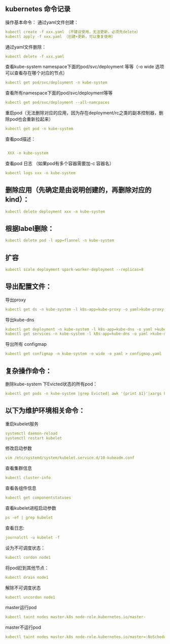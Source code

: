 kubernetes 命令记录
---
操作基本命令：
通过yaml文件创建：
```yaml
kubectl create -f xxx.yaml （不建议使用，无法更新，必须先delete）
kubectl apply -f xxx.yaml （创建+更新，可以重复使用）
```

通过yaml文件删除：
```yaml
kubectl delete -f xxx.yaml
```
查看kube-system namespace下面的pod/svc/deployment 等等（-o wide  选项可以查看存在哪个对应的节点）
```yaml
kubectl get pod/svc/deployment -n kube-system
```
查看所有namespace下面的pod/svc/deployment等等
```yaml
kubectl get pod/svc/deployment --all-namcpaces
```
重启pod（无法删除对应的应用，因为存在deployment/rc之类的副本控制器，删除pod也会重新拉起来）
```yaml
kubectl get pod -n kube-system
```
查看pod描述：
```yaml

 XXX -n kube-system
```
查看pod 日志 （如果pod有多个容器需要加-c 容器名）
```yaml
kubectl logs xxx -n kube-system
```
## 删除应用（先确定是由说明创建的，再删除对应的kind）：
```yaml
kubectl delete deployment xxx -n kube-system
```
## 根据label删除：
```yaml
kubectl delete pod -l app=flannel -n kube-system
```
## 扩容
```yaml
kubectl scale deployment spark-worker-deployment --replicas=8
```
## 导出配置文件：
导出proxy
```yaml
kubectl get ds -n kube-system -l k8s-app=kube-proxy -o yaml>kube-proxy-ds.yaml
```
导出kube-dns
```yaml
kubectl get deployment -n kube-system -l k8s-app=kube-dns -o yaml >kube-dns-dp.yaml
kubectl get services -n kube-system -l k8s-app=kube-dns -o yaml >kube-dns-services.yaml
```
导出所有 configmap
```yaml
kubectl get configmap -n kube-system -o wide -o yaml > configmap.yaml
```

## 复杂操作命令：
删除kube-system 下Evicted状态的所有pod：
```yaml
kubectl get pods -n kube-system |grep Evicted| awk '{print $1}'|xargs kubectl delete pod  -n kube-system
```


## 以下为维护环境相关命令：

重启kubelet服务
```yaml
systemctl daemon-reload
systemctl restart kubelet
```
修改启动参数
```yaml
vim /etc/systemd/system/kubelet.service.d/10-kubeadm.conf
```
查看集群信息
```yaml
kubectl cluster-info
```
查看各组件信息
```yaml
kubectl get componentstatuses
```
查看kubelet进程启动参数
```yaml
ps -ef | grep kubelet
```
查看日志:
```yaml
journalctl -u kubelet -f
```

设为不可调度状态：
```yaml
kubectl cordon node1
```
将pod赶到其他节点：
```yaml
kubectl drain node1
```
解除不可调度状态
```yaml
kubectl uncordon node1
```
master运行pod
```yaml
kubectl taint nodes master.k8s node-role.kubernetes.io/master-
```
master不运行pod
```yaml
kubectl taint nodes master.k8s node-role.kubernetes.io/master=:NoSchedule
```